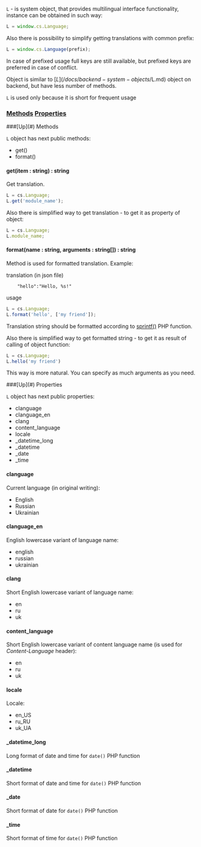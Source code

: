 `L` - is system object, that provides multilingual interface functionality, instance can be obtained in such way:
```javascript
L = window.cs.Language;
```
Also there is possibility to simplify getting translations with common prefix:
```javascript
L = window.cs.Language(prefix);
```
In case of prefixed usage full keys are still available, but prefixed keys are preferred in case of conflict.

Object is similar to [$L](/docs/backend-system-objects/$L.md) object on backend, but have less number of methods.

`L` is used only because it is short for frequent usage

### [Methods](#methods) [Properties](#properties)

<a name="methods" />
###[Up](#) Methods

`L` object has next public methods:
* get()
* format()

#### get(item : string) : string
Get translation.
```javascript
L = cs.Language;
L.get('module_name');
```

Also there is simplified way to get translation - to get it as property of object:
```javascript
L = cs.Language;
L.module_name;
```

#### format(name : string, arguments : string[]) : string
Method is used for formatted translation. Example:

translation (in json file)
```
    "hello":"Hello, %s!"
```
usage
```javascript
L = cs.Language;
L.format('hello', ['my friend']);
```

Translation string should be formatted according to [sprintf()](http://www.php.net/manual/en/function.sprintf.php) PHP function.

Also there is simplified way to get formatted string - to get it as result of calling of object function:
```javascript
L = cs.Language;
L.hello('my friend')
```

This way is more natural. You can specify as much arguments as you need.

<a name="properties" />
###[Up](#) Properties

`L` object has next public properties:

* clanguage
* clanguage_en
* clang
* content_language
* locale
* _datetime_long
* _datetime
* _date
* _time

#### clanguage
Current language (in original writing):
* English
* Russian
* Ukrainian

#### clanguage_en
English lowercase variant of language name:
* english
* russian
* ukrainian

#### clang
Short English lowercase variant of language name:
* en
* ru
* uk

#### content_language
Short English lowercase variant of content language name (is used for *Content-Language* header):
* en
* ru
* uk

#### locale
Locale:
* en_US
* ru_RU
* uk_UA

#### _datetime_long
Long format of date and time for `date()` PHP function

#### _datetime
Short format of date and time for `date()` PHP function

#### _date
Short format of date for `date()` PHP function

#### _time
Short format of time for `date()` PHP function
